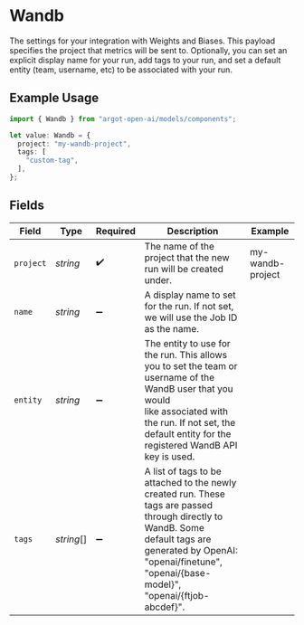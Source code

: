 # Wandb

The settings for your integration with Weights and Biases. This payload specifies the project that
metrics will be sent to. Optionally, you can set an explicit display name for your run, add tags
to your run, and set a default entity (team, username, etc) to be associated with your run.


## Example Usage

```typescript
import { Wandb } from "argot-open-ai/models/components";

let value: Wandb = {
  project: "my-wandb-project",
  tags: [
    "custom-tag",
  ],
};
```

## Fields

| Field                                                                                                                                                                                                                   | Type                                                                                                                                                                                                                    | Required                                                                                                                                                                                                                | Description                                                                                                                                                                                                             | Example                                                                                                                                                                                                                 |
| ----------------------------------------------------------------------------------------------------------------------------------------------------------------------------------------------------------------------- | ----------------------------------------------------------------------------------------------------------------------------------------------------------------------------------------------------------------------- | ----------------------------------------------------------------------------------------------------------------------------------------------------------------------------------------------------------------------- | ----------------------------------------------------------------------------------------------------------------------------------------------------------------------------------------------------------------------- | ----------------------------------------------------------------------------------------------------------------------------------------------------------------------------------------------------------------------- |
| `project`                                                                                                                                                                                                               | *string*                                                                                                                                                                                                                | :heavy_check_mark:                                                                                                                                                                                                      | The name of the project that the new run will be created under.<br/>                                                                                                                                                    | my-wandb-project                                                                                                                                                                                                        |
| `name`                                                                                                                                                                                                                  | *string*                                                                                                                                                                                                                | :heavy_minus_sign:                                                                                                                                                                                                      | A display name to set for the run. If not set, we will use the Job ID as the name.<br/>                                                                                                                                 |                                                                                                                                                                                                                         |
| `entity`                                                                                                                                                                                                                | *string*                                                                                                                                                                                                                | :heavy_minus_sign:                                                                                                                                                                                                      | The entity to use for the run. This allows you to set the team or username of the WandB user that you would<br/>like associated with the run. If not set, the default entity for the registered WandB API key is used.<br/> |                                                                                                                                                                                                                         |
| `tags`                                                                                                                                                                                                                  | *string*[]                                                                                                                                                                                                              | :heavy_minus_sign:                                                                                                                                                                                                      | A list of tags to be attached to the newly created run. These tags are passed through directly to WandB. Some<br/>default tags are generated by OpenAI: "openai/finetune", "openai/{base-model}", "openai/{ftjob-abcdef}".<br/> |                                                                                                                                                                                                                         |